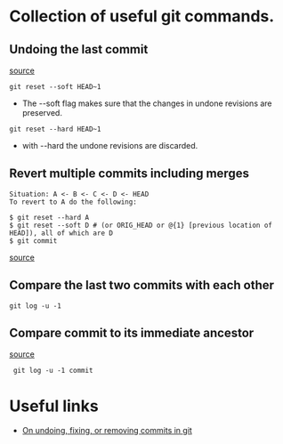 # Collection of useful git commands.

## Undoing the last commit

[source](https://www.git-tower.com/learn/git/faq/undo-last-commit)

```
git reset --soft HEAD~1
```
* The --soft flag makes sure that the changes in undone revisions are preserved.

````
git reset --hard HEAD~1
````
* with --hard the undone revisions are discarded.

## Revert multiple commits including merges
```
Situation: A <- B <- C <- D <- HEAD
To revert to A do the following:

$ git reset --hard A
$ git reset --soft D # (or ORIG_HEAD or @{1} [previous location of HEAD]), all of which are D
$ git commit
```
[source](https://stackoverflow.com/questions/1463340/how-to-revert-multiple-git-commits)
## Compare the last two commits with each other
```
git log -u -1
```

## Compare commit to its immediate ancestor

[source](https://stackoverflow.com/a/1195209)

```
 git log -u -1 commit
```

# Useful links

* [On undoing, fixing, or removing commits in git](https://sethrobertson.github.io/GitFixUm/fixup.html)
